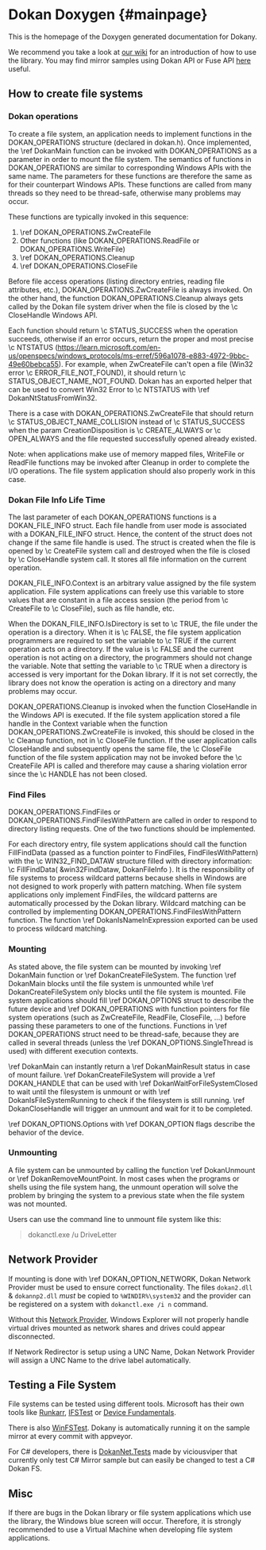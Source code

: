 Dokan Doxygen {#mainpage}
==================================================

This is the homepage of the Doxygen generated documentation for
Dokany.

We recommend you take a look at [our wiki](https://github.com/dokan-dev/dokany/wiki) for
an introduction of how to use the library. You may find mirror samples using Dokan API or Fuse API [here](https://github.com/dokan-dev/dokany/tree/master/samples) useful.


## How to create file systems

### Dokan operations

To create a file system, an application needs to implement functions in the
DOKAN_OPERATIONS structure (declared in dokan.h). Once implemented,
the  \ref DokanMain function can be invoked with DOKAN_OPERATIONS as a parameter
in order to mount the file system. The semantics of functions in
DOKAN_OPERATIONS are similar to corresponding Windows APIs with the same
name. The parameters for these functions are therefore the same as for
their counterpart Windows APIs. These functions are called from many
threads so they need to be thread-safe, otherwise many problems may
occur.

These functions are typically invoked in this sequence:

1. \ref DOKAN_OPERATIONS.ZwCreateFile
2. Other functions (like DOKAN_OPERATIONS.ReadFile or DOKAN_OPERATIONS.WriteFile)
3. \ref DOKAN_OPERATIONS.Cleanup
4. \ref DOKAN_OPERATIONS.CloseFile

Before file access operations (listing directory entries, reading file
attributes, etc.), DOKAN_OPERATIONS.ZwCreateFile is always invoked. On the other hand, the function DOKAN_OPERATIONS.Cleanup always
gets called by the Dokan file system driver when the file is closed by
the \c CloseHandle Windows API.

Each function should return \c STATUS_SUCCESS when the operation succeeds, otherwise if an error occurs, return the proper and most precise \c NTSTATUS (https://learn.microsoft.com/en-us/openspecs/windows_protocols/ms-erref/596a1078-e883-4972-9bbc-49e60bebca55).
For example, when ZwCreateFile can't open a file (Win32 error \c ERROR_FILE_NOT_FOUND), it should return \c STATUS_OBJECT_NAME_NOT_FOUND.
Dokan has an exported helper that can be used to convert Win32 Error to \c NTSTATUS with \ref DokanNtStatusFromWin32.

There is a case with DOKAN_OPERATIONS.ZwCreateFile that should return \c STATUS_OBJECT_NAME_COLLISION instead of \c STATUS_SUCCESS when the
param CreationDisposition is \c CREATE_ALWAYS or \c OPEN_ALWAYS and the file requested successfully opened already existed. 

Note: when applications make use of memory mapped
files, WriteFile or ReadFile functions may be invoked after Cleanup in
order to complete the I/O operations. The file system application
should also properly work in this case.

### Dokan File Info Life Time

The last parameter of each DOKAN_OPERATIONS functions is a DOKAN_FILE_INFO struct.
Each file handle from user mode is associated with a DOKAN_FILE_INFO
struct. Hence, the content of the struct does not change if the same
file handle is used. The struct is created when the file is opened by
\c CreateFile system call and destroyed when the file is closed by
\c CloseHandle system call. It stores all file information on the current operation.

DOKAN_FILE_INFO.Context is an arbitrary value assigned by the file system
application. File system applications can freely use this variable to
store values that are constant in a file access session (the period
from \c CreateFile to \c CloseFile), such as file handle, etc.

When the DOKAN_FILE_INFO.IsDirectory is set to \c TRUE, the file under the
operation is a directory. When it is \c FALSE, the file system
application programmers are required to set the variable to \c TRUE if
the current operation acts on a directory. If the value is \c FALSE and
the current operation is not acting on a directory, the programmers
should not change the variable. Note that setting the variable to \c TRUE
when a directory is accessed is very important for the Dokan
library. If it is not set correctly, the library does not know the
operation is acting on a directory and many problems may occur.

DOKAN_OPERATIONS.Cleanup is invoked when the function CloseHandle in the Windows API is
executed. If the file system application stored a file handle in the
Context variable when the function DOKAN_OPERATIONS.ZwCreateFile is invoked, this should
be closed in the \c Cleanup function, not in \c CloseFile function. If the
user application calls CloseHandle and subsequently opens the same
file, the \c CloseFile function of the file system application may not be
invoked before the \c CreateFile API is called and therefore may cause a sharing
violation error since the \c HANDLE has not been closed. 

### Find Files

DOKAN_OPERATIONS.FindFiles or DOKAN_OPERATIONS.FindFilesWithPattern are called in order to respond to
directory listing requests. One of the two functions should be implemented. 

For each directory entry, file system applications should call the function FillFindData (passed as a
function pointer to FindFiles, FindFilesWithPattern) with the
\c WIN32_FIND_DATAW structure filled with directory information:
\c FillFindData( &win32FindDataw, DokanFileInfo ).  It is the
responsibility of file systems to process wildcard patterns because
shells in Windows are not designed to work properly with pattern
matching. When file system applications only implement FindFiles, the
wildcard patterns are automatically processed by the Dokan
library. Wildcard matching can be controlled by implementing
DOKAN_OPERATIONS.FindFilesWithPattern function.  The function \ref DokanIsNameInExpression
exported can be used to process wildcard matching.

### Mounting

As stated above, the file system can be mounted by invoking \ref DokanMain function or \ref DokanCreateFileSystem.
The function \ref DokanMain blocks until the file system is unmounted while \ref DokanCreateFileSystem only blocks until the file system is mounted.
File system applications should fill \ref DOKAN_OPTIONS struct to describe the future device and \ref DOKAN_OPERATIONS with function pointers for file system operations (such as ZwCreateFile, ReadFile, CloseFile, ...) before passing these parameters to one of the functions.
Functions in \ref DOKAN_OPERATIONS struct need to be thread-safe, because they are called in several threads (unless the \ref DOKAN_OPTIONS.SingleThread is used) with different execution contexts.

\ref DokanMain can instantly return a \ref DokanMainResult status in case of mount failure.
\ref DokanCreateFileSystem will provide a \ref DOKAN_HANDLE that can be used with \ref DokanWaitForFileSystemClosed to wait until the filesystem is unmount or with \ref DokanIsFileSystemRunning to check if the filesystem is still running. \ref DokanCloseHandle will trigger an unmount and wait for it to be completed.

 \ref DOKAN_OPTIONS.Options with \ref DOKAN_OPTION flags describe the behavior of the device.

### Unmounting

A file system can be unmounted by calling the function \ref DokanUnmount or
\ref DokanRemoveMountPoint.  In most cases when the programs or shells using
the file system hang, the unmount operation will solve the problem by
bringing the system to a previous state when the file system was not
mounted.

Users can use the command line to unmount file system like this:
   > dokanctl.exe /u DriveLetter

## Network Provider

If mounting is done with \ref DOKAN_OPTION_NETWORK, Dokan Network Provider must be used to ensure correct functionality.
The files `dokan2.dll` & `dokannp2.dll` *must* be copied to `%WINDIR%\system32` and the provider can be registered on a system with `dokanctl.exe /i n` command.

Without this [Network Provider](https://msdn.microsoft.com/en-us/library/windows/desktop/aa378776%28v=vs.85%29.aspx), Windows Explorer will not properly handle virtual drives mounted as network shares and drives could appear disconnected.

If Network Redirector is setup using a UNC Name, Dokan Network Provider will assign a UNC Name to the drive label automatically.

## Testing a File System

File systems can be tested using different tools.
Microsoft has their own tools like [Runkarr](https://msdn.microsoft.com/en-us/library/windows/hardware/hh998457%28v=vs.85%29.aspx), [IFSTest](https://msdn.microsoft.com/en-us/library/gg607473%28v=vs.85%29.aspx) or [Device Fundamentals](https://msdn.microsoft.com/windows/hardware/drivers/develop/how-to-select-and-configure-the-device-fundamental-tests).

There is also [WinFSTest](https://github.com/Liryna/winfstest). Dokany is automatically running it on the sample mirror at every commit with appveyor.

For C# developers, there is [DokanNet.Tests](https://github.com/dokan-dev/dokan-dotnet/tree/master/DokanNet.Tests) made by viciousviper that currently only test C# Mirror sample but can easily be changed to test a C# Dokan FS.

## Misc

If there are bugs in the Dokan library or file system applications which
use the library, the Windows blue screen will occur. Therefore, it
is strongly recommended to use a Virtual Machine when developing file
system applications.
